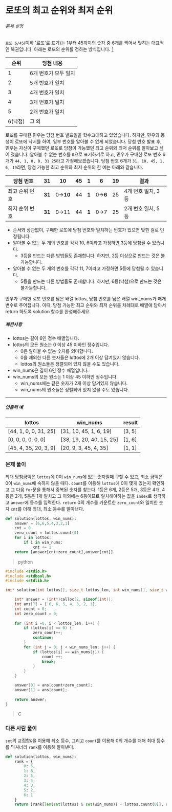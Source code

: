 # 로또의 최고 순위와 최저 순위

###### 문제 설명

`로또 6/45`(이하 '로또'로 표기)는 1부터 45까지의 숫자 중 6개를 찍어서 맞히는 대표적인 복권입니다. 아래는 로또의 순위를 정하는 방식입니다. [1](https://programmers.co.kr/learn/courses/30/lessons/77484#fn1)

| 순위    | 당첨 내용            |
| ------- | -------------------- |
| 1       | 6개 번호가 모두 일치 |
| 2       | 5개 번호가 일치      |
| 3       | 4개 번호가 일치      |
| 4       | 3개 번호가 일치      |
| 5       | 2개 번호가 일치      |
| 6(낙첨) | 그 외                |

로또를 구매한 민우는 당첨 번호 발표일을 학수고대하고 있었습니다. 하지만, 민우의 동생이 로또에 낙서를 하여, 일부 번호를 알아볼 수 없게 되었습니다. 당첨 번호 발표 후, 민우는 자신이 구매했던 로또로 당첨이 가능했던 최고 순위와 최저 순위를 알아보고 싶어 졌습니다.
알아볼 수 없는 번호를 `0`으로 표기하기로 하고, 민우가 구매한 로또 번호 6개가 `44, 1, 0, 0, 31 25`라고 가정해보겠습니다. 당첨 번호 6개가 `31, 10, 45, 1, 6, 19`라면, 당첨 가능한 최고 순위와 최저 순위의 한 예는 아래와 같습니다.

| 당첨 번호      | 31     | 10       | 45   | 1     | 6       | 19   | 결과               |
| -------------- | ------ | -------- | ---- | ----- | ------- | ---- | ------------------ |
| 최고 순위 번호 | **31** | 0→**10** | 44   | **1** | 0→**6** | 25   | 4개 번호 일치, 3등 |
| 최저 순위 번호 | **31** | 0→11     | 44   | **1** | 0→7     | 25   | 2개 번호 일치, 5등 |

- 순서와 상관없이, 구매한 로또에 당첨 번호와 일치하는 번호가 있으면 맞힌 걸로 인정됩니다.
- 알아볼 수 없는 두 개의 번호를 각각 10, 6이라고 가정하면 3등에 당첨될 수 있습니다.
  - 3등을 만드는 다른 방법들도 존재합니다. 하지만, 2등 이상으로 만드는 것은 불가능합니다.
- 알아볼 수 없는 두 개의 번호를 각각 11, 7이라고 가정하면 5등에 당첨될 수 있습니다.
  - 5등을 만드는 다른 방법들도 존재합니다. 하지만, 6등(낙첨)으로 만드는 것은 불가능합니다.

민우가 구매한 로또 번호를 담은 배열 lottos, 당첨 번호를 담은 배열 win_nums가 매개변수로 주어집니다. 이때, 당첨 가능한 최고 순위와 최저 순위를 차례대로 배열에 담아서 return 하도록 solution 함수를 완성해주세요.

##### 제한사항

- lottos는 길이 6인 정수 배열입니다.
- lottos의 모든 원소는 0 이상 45 이하인 정수입니다.
  - 0은 알아볼 수 없는 숫자를 의미합니다.
  - 0을 제외한 다른 숫자들은 lottos에 2개 이상 담겨있지 않습니다.
  - lottos의 원소들은 정렬되어 있지 않을 수도 있습니다.
- win_nums은 길이 6인 정수 배열입니다.
- win_nums의 모든 원소는 1 이상 45 이하인 정수입니다.
  - win_nums에는 같은 숫자가 2개 이상 담겨있지 않습니다.
  - win_nums의 원소들은 정렬되어 있지 않을 수도 있습니다.

------

##### 입출력 예

| lottos                | win_nums                 | result |
| --------------------- | ------------------------ | ------ |
| [44, 1, 0, 0, 31, 25] | [31, 10, 45, 1, 6, 19]   | [3, 5] |
| [0, 0, 0, 0, 0, 0]    | [38, 19, 20, 40, 15, 25] | [1, 6] |
| [45, 4, 35, 20, 3, 9] | [20, 9, 3, 45, 4, 35]    | [1, 1] |



### 문제 풀이

최대 당첨금액은 `lottos`에 0이 `win_nums`에 있는 숫자일때 구할 수 있고, 최소 금액은 0이 `win_nums`에 속하지 않을 때다. `count`를 이용해 `lottos`에 0이 몇개 있는지 확인하고 그 다음 `for`문을 통해서 중복된 숫자를 찾는다. 1등은 6개, 2등은 5개, 3등은 4개, 4등은 2개, 5등은 1개 일치고 그 이외에는 6등이므로 일치해야하는 값을 `index`로 생각하고 `answer`에 등수를 입력한다. `return` 0의 개수를 카운트한 `zero_count`와 일치한 숫자 `cnt`를 더해 최대, 최소 등수를 알아낸다.

```python
def solution(lottos, win_nums):
    answer = [6,6,5,4,3,2,1]
    cnt = 0
    zero_count = lottos.count(0)
    for i in lottos:
        if i in win_nums:
            cnt += 1
    return [answer[cnt+zero_count],answer[cnt]]
```

> python 



```c
#include <stdio.h>
#include <stdbool.h>
#include <stdlib.h>

int* solution(int lottos[], size_t lottos_len, int win_nums[], size_t win_nums_len) {

    int* answer = (int*)calloc(2, sizeof(int));
    int ans[7] = { 6, 6, 5, 4, 3, 2, 1};
    int count = 0;
    int zero_count = 0;
    
    for (int i =0; i < lottos_len; i++) {
        if (lottos[i] == 0) { 
            zero_count++;
            continue;
        }
        for (int j = 0; j < win_nums_len; j++) {
            if (lottos[i] == win_nums[j]) {
                count ++;
                break;
            } 
        }
    }

    answer[0] = ans[count+zero_count];
    answer[1] = ans[count];
    
    return answer;
}
```

> C

### 다른 사람 풀이

`set`의 교집합`&`을 이용해 최소 등수, 그리고 `count`를 이용해 0의 개수를 더해 최대 등수를 딕셔너리 `rank`를 이용해 알아낸다. 

```python
def solution(lottos, win_nums):
    rank = {
        0: 6,
        1: 6,
        2: 5,
        3: 4,
        4: 3,
        5: 2,
        6: 1
    }
    return [rank[len(set(lottos) & set(win_nums)) + lottos.count(0)], rank[len(set(lottos) & set(win_nums))]]
```

